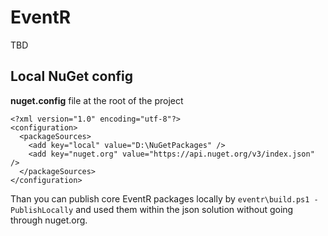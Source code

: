 # EventR

TBD

## Local NuGet config
**nuget.config** file at the root of the project
```
<?xml version="1.0" encoding="utf-8"?>
<configuration>
  <packageSources>
    <add key="local" value="D:\NuGetPackages" />
    <add key="nuget.org" value="https://api.nuget.org/v3/index.json" />
  </packageSources>
</configuration>
```

Than you can publish core EventR packages locally by `eventr\build.ps1 -PublishLocally` and used them within the json solution without going through nuget.org.